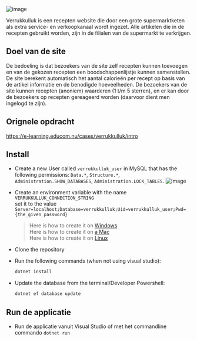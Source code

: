 ![image](https://github.com/Educom-Trainees/educom-verrukkeluk/assets/41477180/ec8c8195-ace1-493b-be89-3038e2cf3ab2)

Verrukkulluk is een recepten website die door een grote supermarktketen als extra service- en verkoopkanaal wordt ingezet. Alle artikelen die in de recepten gebruikt worden, zijn in de filialen van de supermarkt te verkrijgen.

## Doel van de site
De bedoeling is dat bezoekers van de site zelf recepten kunnen toevoegen en van de gekozen recepten een boodschappenlijstje kunnen samenstellen. De site berekent automatisch het aantal calorieën per recept op basis van de artikel informatie en de benodigde hoeveelheden. De bezoekers van de site kunnen recepten (anoniem) waarderen (1 t/m 5 sterren), en er kan door de bezoekers op recepten gereageerd worden (daarvoor dient men ingelogd te zijn).

## Orignele opdracht
https://e-learning.educom.nu/cases/verrukkulluk/intro


## Install
* Create a new User called `verrukkulluk_user` in MySQL that has the following permissions: `Data.*`, `Structure.*`, `Administration.SHOW_DATABASES`, `Administration.LOCK_TABLES`.
  ![image](https://github.com/Educom-Trainees/educom-verrukkulluk/assets/41477180/52070f17-c21e-4060-855e-898fb35e1297)

* Create an environment variable with the name `VERRUKKULLUK_CONNECTION_STRING`  
  set it to the value `Server=localhost;Database=verrukkulluk;Uid=verrukkulluk_user;Pwd={the_given_password}`
  > Here is how to create it on [Windows](https://phoenixnap.com/kb/windows-set-environment-variable)  
  > Here is how to create it on [a Mac](https://phoenixnap.com/kb/set-environment-variable-mac)  
  > Here is how to create it on [Linux](https://phoenixnap.com/kb/linux-set-environment-variable)  
* Clone the repository
* Run the following commands (when not using visual studio):
  ```bash
  dotnet install
  ```
* Update the database from the terminal/Developer Powershell:
  ```bash
  dotnet ef database update
  ```

## Run de applicatie
* Run de applicatie vanuit Visual Studio of met het commandline commando `dotnet run`
